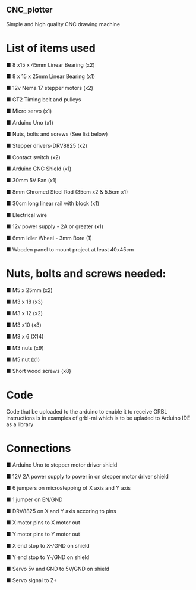 ## CNC_plotter
Simple and high quality CNC drawing machine

# List of items used

■ 8 x15 x 45mm Linear Bearing (x2)

■ 8 x 15 x 25mm Linear Bearing (x1)

■ 12v Nema 17 stepper motors (x2)

■ GT2 Timing belt and pulleys

■ Micro servo (x1)

■ Arduino Uno (x1)

■ Nuts, bolts and screws (See list below)

■ Stepper drivers-DRV8825 (x2)

■ Contact switch (x2)

■ Arduino CNC Shield (x1)

■ 30mm 5V Fan (x1)

■ 8mm Chromed Steel Rod (35cm x2 & 5.5cm x1)

■ 30cm long linear rail with block (x1)

■ Electrical wire

■ 12v power supply - 2A or greater (x1)

■ 6mm Idler Wheel - 3mm Bore (1)

■ Wooden panel to mount project at least 40x45cm 

# Nuts, bolts and screws needed:

■ M5 x 25mm (x2)

■ M3 x 18 (x3)

■ M3 x 12 (x2)

■ M3 x10 (x3)

■ M3 x 6 (X14)

■ M3 nuts (x9)

■ M5 nut (x1)

■ Short wood screws (x8)

# Code

Code that be uploaded to the arduino to enable it to receive GRBL instructions is in examples of grbl-mi which is to be upladed to Arduino IDE as a library 

# Connections

■ Arduino Uno to stepper motor driver shield

■ 12V 2A power supply to power in on stepper motor driver shield

■ 6 jumpers on microstepping of X axis and Y axis

■ 1 jumper on EN/GND

■ DRV8825 on X and Y axis accoring to pins

■ X motor pins to X motor out

■ Y motor pins to Y motor out

■ X end stop to X-/GND on shield 

■ Y end stop to Y-/GND on shield 

■ Servo 5v and GND to 5V/GND on shield

■ Servo signal to Z+
